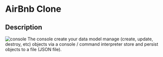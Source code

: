 # AirBnb Clone
## Description
![console](https://s3.amazonaws.com/alx-intranet.hbtn.io/uploads/medias/2018/6/815046647d23428a14ca.png?X-Amz-Algorithm=AWS4-HMAC-SHA256&X-Amz-Credential=AKIARDDGGGOUSBVO6H7D%2F20220807%2Fus-east-1%2Fs3%2Faws4_request&X-Amz-Date=20220807T223955Z&X-Amz-Expires=86400&X-Amz-SignedHeaders=host&X-Amz-Signature=9788c171d5b32ea7153f0704278001ad1029ccc6c31eb026731802abe7d0b440)
The console
create your data model
manage (create, update, destroy, etc) objects via a console / command interpreter
store and persist objects to a file (JSON file).
## 